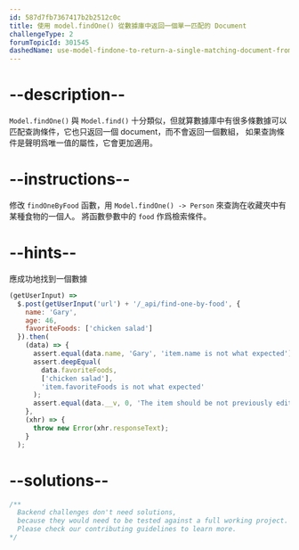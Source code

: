 ```yaml
---
id: 587d7fb7367417b2b2512c0c
title: 使用 model.findOne() 從數據庫中返回一個單一匹配的 Document
challengeType: 2
forumTopicId: 301545
dashedName: use-model-findone-to-return-a-single-matching-document-from-your-database
---
```


# --description--

`Model.findOne()` 與 `Model.find()` 十分類似，但就算數據庫中有很多條數據可以匹配查詢條件，它也只返回一個 document，而不會返回一個數組， 如果查詢條件是聲明爲唯一值的屬性，它會更加適用。

# --instructions--

修改 `findOneByFood` 函數，用 `Model.findOne() -> Person` 來查詢在收藏夾中有某種食物的一個人。 將函數參數中的 `food` 作爲檢索條件。

# --hints--

應成功地找到一個數據

```js
(getUserInput) =>
  $.post(getUserInput('url') + '/_api/find-one-by-food', {
    name: 'Gary',
    age: 46,
    favoriteFoods: ['chicken salad']
  }).then(
    (data) => {
      assert.equal(data.name, 'Gary', 'item.name is not what expected');
      assert.deepEqual(
        data.favoriteFoods,
        ['chicken salad'],
        'item.favoriteFoods is not what expected'
      );
      assert.equal(data.__v, 0, 'The item should be not previously edited');
    },
    (xhr) => {
      throw new Error(xhr.responseText);
    }
  );
```

# --solutions--

```js
/**
  Backend challenges don't need solutions, 
  because they would need to be tested against a full working project. 
  Please check our contributing guidelines to learn more.
*/
```
